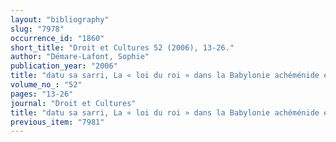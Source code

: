 ```yaml
---
layout: "bibliography"
slug: "7978"
occurrence_id: "1860"
short_title: "Droit et Cultures 52 (2006), 13-26."
author: "Démare-Lafont, Sophie"
publication_year: "2006"
title: "datu sa sarri, La « loi du roi » dans la Babylonie achéménide et séleucide"
volume_no_: "52"
pages: "13-26"
journal: "Droit et Cultures"
title: "datu sa sarri, La « loi du roi » dans la Babylonie achéménide et séleucide"
previous_item: "7981"
---
```

